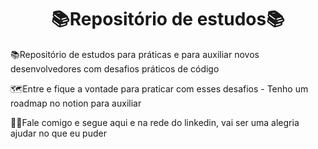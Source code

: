 <h1 align="center">📚Repositório de estudos📚</h1>
<p>📚Repositório de estudos para práticas e para auxiliar novos desenvolvedores com desafios práticos de código</p>
<p>🗺️Entre e fique a vontade para praticar com esses desafios - Tenho um roadmap no notion para auxiliar</p>
<p>🤝🏽Fale comigo e segue aqui e na rede do linkedin, vai ser uma alegria ajudar no que eu puder</p> 
